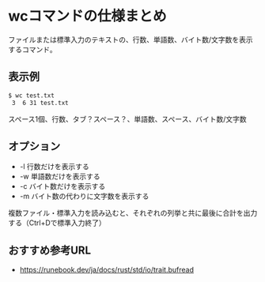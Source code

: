 # wcコマンドの仕様まとめ
ファイルまたは標準入力のテキストの、行数、単語数、バイト数/文字数を表示するコマンド。
## 表示例
```bash
$ wc test.txt
 3  6 31 test.txt
```
スペース1個、行数、タブ？スペース？、単語数、スペース、バイト数/文字数

## オプション
- -l 行数だけを表示する
- -w 単語数だけを表示する
- -c バイト数だけを表示する
- -m バイト数の代わりに文字数を表示する

複数ファイル・標準入力を読み込むと、それぞれの列挙と共に最後に合計を出力する（Ctrl+Dで標準入力終了）

## おすすめ参考URL
- https://runebook.dev/ja/docs/rust/std/io/trait.bufread